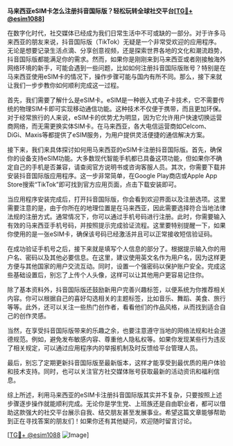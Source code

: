**马来西亚eSIM卡怎么注册抖音国际版？轻松玩转全球社交平台[[TG💪+ @esim1088](https://t.me/s/esim1088)]**

在数字化时代，社交媒体已经成为我们日常生活中不可或缺的一部分。对于许多马来西亚的朋友来说，抖音国际版（TikTok）无疑是一个非常受欢迎的应用程序。无论是想要记录生活点滴、分享创意视频，还是探索世界各地的文化和潮流趋势，抖音国际版都能满足你的需求。然而，如果你是刚刚来到马来西亚或者刚接触海外网络环境的新手，可能会遇到一些问题，比如如何注册抖音国际版账号？特别是在马来西亚使用eSIM卡的情况下，操作步骤可能与国内有所不同。那么，接下来就让我们一步步教你如何顺利完成这一过程。

首先，我们需要了解什么是eSIM卡。eSIM是一种嵌入式电子卡技术，它不需要传统的物理SIM卡即可实现移动通信功能。这种技术不仅便于携带，而且更加环保。对于经常旅行的人来说，eSIM卡的优势尤为明显，因为它允许用户快速切换运营商网络，而无需更换实体SIM卡。在马来西亚，各大电信运营商如Celcom、DiGi、Maxis等都提供了eSIM服务，为用户提供灵活便捷的通信解决方案。

接下来，我们来具体探讨如何用马来西亚的eSIM卡注册抖音国际版。首先，确保你的设备支持eSIM功能。大多数现代智能手机都已具备这项功能，但如果你不确定自己的手机是否兼容，请查阅官方说明书或咨询客服人员。其次，你需要下载并安装抖音国际版应用程序。这一步非常简单，在Google Play商店或Apple App Store搜索“TikTok”即可找到官方应用页面，点击下载安装即可。

当应用程序安装完成后，打开抖音国际版，你会看到欢迎界面以及注册选项。这里需要注意的是，由于你所在的地理位置是在马来西亚，因此需要选择符合当地法律法规的注册方式。通常情况下，你可以通过手机号码进行注册。此时，你需要输入有效的马来西亚手机号码，并按照提示完成验证流程。这里要特别提醒一下，如果你使用的是一张eSIM卡，确保该号码已经激活并且可以正常接收短信验证码。

在成功验证手机号之后，接下来就是填写个人信息的部分了。根据提示输入你的用户名、密码以及其他必要信息。在这里，建议使用英文名作为用户名，因为这样更方便与其他国家的用户交流互动。同时，设置一个强密码以保护账户安全。完成这些基础设置后，别忘了上传个人头像，这样可以让其他用户更容易记住你。

除了基本资料外，抖音国际版还鼓励新用户完善兴趣标签，以便系统为你推荐相关内容。你可以根据自己的喜好勾选相关的主题标签，比如音乐、舞蹈、美食、旅行等等。此外，还可以关注一些热门创作者，看看他们的作品风格，从而找到适合自己的创作灵感。

当然，在享受抖音国际版带来的乐趣之余，也要注意遵守当地的网络法规和社会道德规范。例如，避免发布敏感内容、尊重他人隐私权等。如果你发现某些行为违反了相关规定，可以通过应用程序内的举报机制及时反馈给平台管理人员。

最后，别忘了定期更新抖音国际版至最新版本，这样才能享受到最优质的用户体验和技术支持。同时，也可以关注官方社交媒体账号获取最新的活动资讯和福利信息。

综上所述，利用马来西亚的eSIM卡注册抖音国际版其实并不复杂，只要按照上述步骤逐步操作就能顺利完成。无论你是学生党、上班族还是自由职业者，都可以借助这款强大的社交平台展示自我、结交朋友甚至发展事业。希望这篇文章能够帮助到正在寻找答案的朋友们！如果你还有其他疑问，欢迎随时留言讨论。

[[TG💪+ @esim1088](https://t.me/s/esim1088) ![Image](https://i.postimg.cc/4NQfJmqS/Snipaste-2025-05-13-00-14-12.png)]
